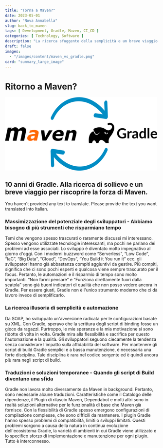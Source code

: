 ```yaml
---
title: "Torna a Maven?"
date: 2023-05-01
author: "Nova Annabella"
slug: back_to_maven
tags: [ Development, Gradle, Maven, CI_CD ]
categories: [ Technology, Software ]
description: "La ricerca sfuggente della semplicità e un breve viaggio per riscoprire il potere di Maven"
draft: false
images:
  - "/images/content/maven_vs_gradle.png"
card: "summary_large_image"
---
```



# Ritorno a Maven?

[![maven_vs_gradle](/images/content/maven_vs_gradle.png)](https://phauer.com/2018/moving-back-from-gradle-to-maven/)

## 10 anni di Gradle. Alla ricerca di sollievo e un breve viaggio per riscoprire la forza di Maven.

You haven't provided any text to translate. Please provide the text you want translated into Italian.

### Massimizzazione del potenziale degli sviluppatori - Abbiamo bisogno di più strumenti che risparmiano tempo

Temi che vengono spesso trascurati o raramente discussi mi interessano. Spesso vengono utilizzate tecnologie
interessanti, ma pochi ne parlano dei problemi ad esse associati. Lo sviluppo è diventato molto impegnativo al giorno
d'oggi. Con i moderni buzzword come “Serverless”, “Low Code”, “IaC”, “Big Data”, “Cloud”, “DevOps”, “You Build it You
run it” ecc. gli sviluppatori hanno già abbastanza compiti aggiuntivi da gestire. Più compiti, significa che ci sono
pochi esperti e qualcosa viene sempre trascurato per il focus. Pertanto, le automazioni e il risparmio di tempo sono
molto importanti. “Non farmi pensare” e “Funziona direttamente fuori dalla scatola” sono già buoni indicatori di qualità
che non posso vedere ancora in Gradle. Per essere giusti, Gradle non è l'unico strumento moderno che ci dà lavoro invece
di semplificarlo.

### La ricerca illusoria di semplicità e automazione

Da SOAP, ho sviluppato un'avversione radicata per le configurazioni basate su XML. Con Gradle, speravo che la scrittura
degli script di binding fosse un gioco da ragazzi. Purtroppo, le mie speranze e la mia motivazione si sono ridotte di
volta in volta. Gradle mira alla flessibilità e sacrifica per questo l'automazione e la qualità. Gli sviluppatori
seguono ciecamente la tendenza senza considerare l'impatto sulla affidabilità del software. Per mantenere gli script di
build Gradle semplici e a bassa manutenzione, è necessaria una forte disciplina. Tale disciplina è rara nel codice
sorgente ed è quindi ancora più rara negli script di build.

### Traduzioni e soluzioni temporanee - Quando gli script di Build diventano una sfida

Gradle non lavora molto diversamente da Maven in background. Pertanto, sono necessarie alcune traduzioni.
Caratteristiche come il Catalogo delle dipendenze, il Plugin di rilascio Maven, Dependabot e molti altri sono in realtà
soluzioni alternative per le funzionalità di base che Maven già fornisce. Con la flessibilità di Gradle spesso emergono
configurazioni di compilazione complesse, che sono difficili da mantenere. I plugin Gradle hanno spesso problemi di
compatibilità, limiti o sviluppi limitati. Questi problemi sorgono a causa della natura in continua evoluzione
dell'ecosistema Gradle, la varietà di ambienti in cui Gradle viene utilizzato e lo specifico sforzo di implementazione e
manutenzione per ogni plugin. Tutto è interconnesso.
